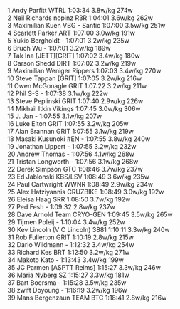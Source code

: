   1  Andy Parfitt  WTRL  1:03:34    3.8w/kg  274w    
  2  Neil Richards  nopinz R3R  1:04:01      3.6w/kg        262w            
  3  Maximilian Kuen  VBG - Santic  1:07:00      3.5w/kg        251w            
  4  Scarlett Parker  ART  1:07:00      3.0w/kg        191w            
  5  Yukio Bergholdt  -  1:07:01      3.2w/kg        235w            
  6  Bruch Wu  -  1:07:01      3.2w/kg        189w            
  7  Tak Ina  [JETT][GRIT]  1:07:02      3.4w/kg        180w            
  8  Carson Shedd  DIRT  1:07:02      3.2w/kg        219w            
  9  Maximilian Weniger  Rippers  1:07:03      3.4w/kg        270w            
 10  Steve Tappan  [GRIT]  1:07:05      3.2w/kg        216w            
 11  Owen McGonagle  GRIT  1:07:22      3.2w/kg        211w            
 12  Phil S-S  -  1:07:38      3.1w/kg        222w            
 13  Steve Peplinski  GRIT  1:07:40      2.9w/kg        226w            
 14  Mikhail Itkin  Vikings  1:07:45      3.0w/kg        306w            
 15  J. Jan  -  1:07:55      3.1w/kg        207w            
 16  Luke Elton  GRIT  1:07:55      3.2w/kg        205w            
 17  Alan Brannan  GRIT  1:07:55      3.1w/kg        219w            
 18  Masaki Kusunoki #EN  -  1:07:55      3.8w/kg        240w            
 19  Jonathan Lippert  -  1:07:55      3.2w/kg        232w            
 20  Andrew Thomas  -  1:07:56      4.1w/kg        268w            
 21  Tristan Longworth  -  1:07:56      3.1w/kg        268w            
 22  Derek Simpson  GTC  1:08:46      3.7w/kg        237w            
 23  Ed Jablonski  KBS/LSV  1:08:49      3.6w/kg        235w            
 24  Paul Cartwright  WWNR  1:08:49      2.9w/kg        234w            
 25  Alex Hatziyannis  CRUZBIKE  1:08:49      3.0w/kg        192w            
 26  Eleisa Haag  SRR  1:08:50      3.7w/kg        192w            
 27  Ped Fesh  -  1:09:32      2.8w/kg        237w            
 28  Dave Arnold  Team CRYO-GEN  1:09:45      3.5w/kg        265w            
 29  Tijmen Poleij  -  1:10:04      3.4w/kg        252w            
 30  Kev Lincoln  (V C Lincoln) 3881    1:10:11      3.3w/kg        240w            
 31  Rob Fullerton  GRIT  1:10:19      2.8w/kg        215w            
 32  Dario Wildmann  -  1:12:32      3.4w/kg        254w            
 33  Richard Kes  BRT  1:12:50      3.2w/kg        271w            
 34  Makoto Kato  -  1:13:43      3.4w/kg        199w            
 35  JC Parmen  [ASPTT Reims]    1:15:27      3.3w/kg        246w            
 36  Maria Nyberg  SZ  1:15:27      3.3w/kg        181w            
 37  Bart Boersma  -  1:15:28      3.5w/kg        235w            
 38  zwift Doyoung  -  1:16:19      3.2w/kg        196w            
 39  Mans Bergenzaun  TEAM BTC  1:18:41      2.8w/kg        216w            
